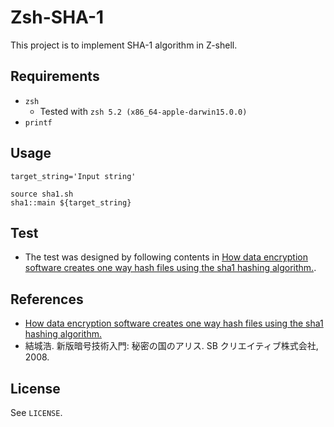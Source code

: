 # Zsh-SHA-1

This project is to implement SHA-1 algorithm in Z-shell.

## Requirements

* `zsh`
    * Tested with `zsh 5.2 (x86_64-apple-darwin15.0.0)`
* `printf`

## Usage

```
target_string='Input string'

source sha1.sh
sha1::main ${target_string}
```

## Test

* The test was designed by following contents in [How data encryption software creates one way hash files using the sha1 hashing algorithm.](http://www.metamorphosite.com/one-way-hash-encryption-sha1-data-software).

## References

* [How data encryption software creates one way hash files using the sha1 hashing algorithm.](http://www.metamorphosite.com/one-way-hash-encryption-sha1-data-software)
* 結城浩. 新版暗号技術入門: 秘密の国のアリス. SB クリエイティブ株式会社, 2008.

## License

See `LICENSE`.
